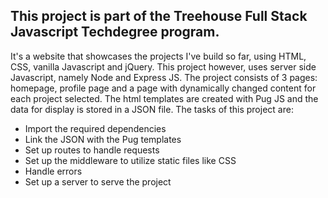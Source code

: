 ## This project is part of the Treehouse Full Stack Javascript Techdegree program. 
It's a website that showcases the projects I've build so far, using HTML, CSS, vanilla Javascript and jQuery. This project however, uses server side Javascript, namely Node and Express JS.
The project consists of 3 pages: homepage, profile page and a page with dynamically changed content for each project selected.
The html templates are created with Pug JS and the data for display is stored in a JSON file.
The tasks of this project are:
- Import the required dependencies
- Link the JSON with the Pug templates
- Set up routes to handle requests
- Set up the middleware to utilize static files like CSS
- Handle errors
- Set up a server to serve the project